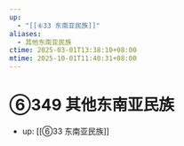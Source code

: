 ```yaml
---
up:
  - "[[⑥33 东南亚民族]]"
aliases:
  - 其他东南亚民族
ctime: 2025-03-01T13:38:10+08:00
mtime: 2025-10-01T11:40:31+08:00
---
```


# ⑥349 其他东南亚民族

- up: [[⑥33 东南亚民族]]
